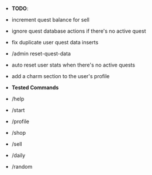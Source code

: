 - **TODO**:
 - increment quest balance for sell
 - ignore quest database actions if there's no active quest
 - fix duplicate user quest data inserts
 - /admin reset-quest-data
 - auto reset user stats when there's no active quests
 - add a charm section to the user's profile

- **Tested Commands**
 - /help
 - /start
 - /profile
 - /shop
 - /sell
 - /daily
 - /random
